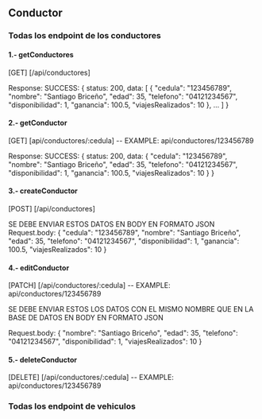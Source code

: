 ## Conductor

### Todas los endpoint de los conductores

#### 1.- getConductores
[GET] [/api/conductores]

Response:
SUCCESS: 
{
  status: 200,
  data: [
    {
      "cedula": "123456789",
      "nombre": "Santiago Briceño",
      "edad": 35,
      "telefono": "04121234567",
      "disponibilidad": 1,
      "ganancia": 100.5,
      "viajesRealizados": 10
    },
    ...
  ]
}

#### 2.- getConductor
[GET] [api/conductores/:cedula] -- EXAMPLE: api/conductores/123456789

Response:
SUCCESS: 
{
  status: 200,
  data: 
    {
      "cedula": "123456789",
      "nombre": "Santiago Briceño",
      "edad": 35,
      "telefono": "04121234567",
      "disponibilidad": 1,
      "ganancia": 100.5,
      "viajesRealizados": 10
    }
}

#### 3.- createConductor
[POST] [/api/conductores] 

SE DEBE ENVIAR ESTOS DATOS EN BODY EN FORMATO JSON
Request.body:
{
  "cedula": "123456789",
  "nombre": "Santiago Briceño",
  "edad": 35,
  "telefono": "04121234567",
  "disponibilidad": 1,
  "ganancia": 100.5,
  "viajesRealizados": 10
}

#### 4.- editConductor
[PATCH] [/api/conductores/:cedula] -- EXAMPLE: api/conductores/123456789 

SE DEBE ENVIAR ESTOS LOS DATOS CON EL MISMO NOMBRE QUE EN LA BASE DE DATOS EN BODY EN FORMATO JSON

Request.body:
{
  "nombre": "Santiago Briceño",
  "edad": 35,
  "telefono": "04121234567",
  "disponibilidad": 1,
  "viajesRealizados": 10
}

#### 5.- deleteConductor
[DELETE] [/api/conductores/:cedula] -- EXAMPLE: api/conductores/123456789

### Todas los endpoint de vehiculos

